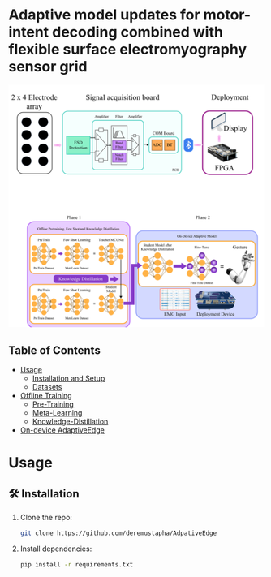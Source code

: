 # Adaptive model updates for motor-intent decoding combined with flexible surface electromyography sensor grid

</div>

<div align="center">
  <img src="imgs/1.png"/>
</div> 


## Table of Contents
- [Usage](#usage)
  - [Installation and Setup](#installation-and-setup)
  - [Datasets](#datasets)
- [Offline Training](#offline)
  - [Pre-Training](#step1)
  - [Meta-Learning](#step2)
  - [Knowledge-Distillation](#step3)
- [On-device AdaptiveEdge](#online)



# Usage

<h2 id="installation">🛠 Installation</h2>

1. Clone the repo:
   ```bash
   git clone https://github.com/deremustapha/AdpativeEdge

2. Install dependencies:
   ```bash
   pip install -r requirements.txt
